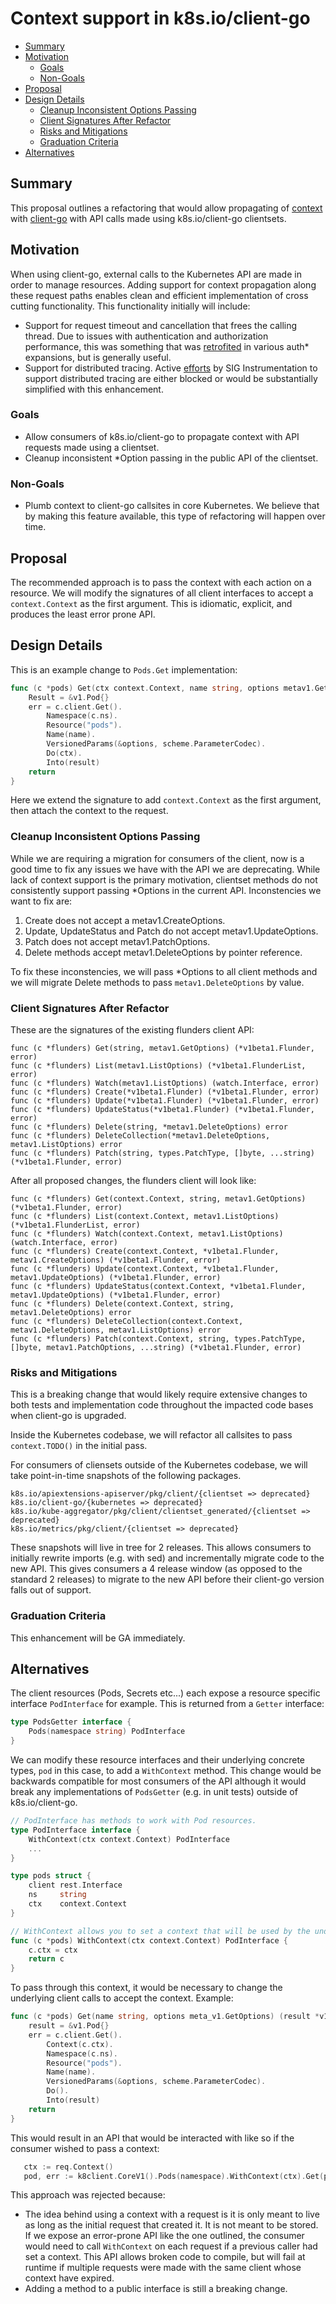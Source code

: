 # Context support in k8s.io/client-go

<!-- toc -->
- [Summary](#summary)
- [Motivation](#motivation)
  - [Goals](#goals)
  - [Non-Goals](#non-goals)
- [Proposal](#proposal)
- [Design Details](#design-details)
  - [Cleanup Inconsistent Options Passing](#cleanup-inconsistent-options-passing)
  - [Client Signatures After Refactor](#client-signatures-after-refactor)
  - [Risks and Mitigations](#risks-and-mitigations)
  - [Graduation Criteria](#graduation-criteria)
- [Alternatives](#alternatives)
<!-- /toc -->

## Summary

This proposal outlines a refactoring that would allow propagating of
[context](https://golang.org/pkg/context/) with
[client-go](https://github.com/kubernetes/client-go) with API calls made using
k8s.io/client-go clientsets.

## Motivation

When using client-go, external calls to the Kubernetes API are made in order to
manage resources. Adding support for context propagation along these request
paths enables clean and efficient implementation of cross cutting functionality.
This functionality initially will include:

- Support for request timeout and cancellation that frees the calling thread.
  Due to issues with authentication and authorization performance, this was
  something that was
  [retrofited](https://github.com/kubernetes/kubernetes/pull/83064) in various
  auth\* expansions, but is generally useful.
- Support for distributed tracing. Active
  [efforts](https://github.com/kubernetes/enhancements/blob/master/keps/sig-instrumentation/0034-distributed-tracing-kep.md#propagating-context-through-objects)
  by SIG Instrumentation to support distributed tracing are either blocked or
  would be substantially simplified with this enhancement.

### Goals

- Allow consumers of k8s.io/client-go to propagate context with API requests
  made using a clientset.
- Cleanup inconsistent \*Option passing in the public API of the clientset.

### Non-Goals

- Plumb context to client-go callsites in core Kubernetes. We believe that by
  making this feature available, this type of refactoring will happen over time.

## Proposal

The recommended approach is to pass the context with each action on a resource.
We will modify the signatures of all client interfaces to accept a
`context.Context` as the first argument.  This is idiomatic, explicit, and
produces the least error prone API.

## Design Details

This is an example change to `Pods.Get` implementation:

```go 
func (c *pods) Get(ctx context.Context, name string, options metav1.GetOptions) (result *v1.Pod, err error) {
	Result = &v1.Pod{}
	err = c.client.Get().
		Namespace(c.ns).
		Resource("pods").
		Name(name).
		VersionedParams(&options, scheme.ParameterCodec).
		Do(ctx).
		Into(result)
	return
}
```

Here we extend the signature to add `context.Context` as the first argument,
then attach the context to the request.

### Cleanup Inconsistent Options Passing

While we are requiring a migration for consumers of the client, now is a good
time to fix any issues we have with the API we are deprecating. While lack of
context support is the primary motivation, clientset methods do not consistently
support passing \*Options in the current API. Inconstencies we want to fix are:

1. Create does not accept a metav1.CreateOptions.
1. Update, UpdateStatus and Patch do not accept metav1.UpdateOptions.
1. Patch does not accept metav1.PatchOptions.
1. Delete methods accept metav1.DeleteOptions by pointer reference.

To fix these inconstencies, we will pass \*Options to all client methods and we
will migrate Delete methods to pass `metav1.DeleteOptions` by value.

### Client Signatures After Refactor

These are the signatures of the existing flunders client API:

```
func (c *flunders) Get(string, metav1.GetOptions) (*v1beta1.Flunder, error)
func (c *flunders) List(metav1.ListOptions) (*v1beta1.FlunderList, error)
func (c *flunders) Watch(metav1.ListOptions) (watch.Interface, error)
func (c *flunders) Create(*v1beta1.Flunder) (*v1beta1.Flunder, error)
func (c *flunders) Update(*v1beta1.Flunder) (*v1beta1.Flunder, error)
func (c *flunders) UpdateStatus(*v1beta1.Flunder) (*v1beta1.Flunder, error)
func (c *flunders) Delete(string, *metav1.DeleteOptions) error
func (c *flunders) DeleteCollection(*metav1.DeleteOptions, metav1.ListOptions) error
func (c *flunders) Patch(string, types.PatchType, []byte, ...string) (*v1beta1.Flunder, error)
```

After all proposed changes, the flunders client will look like:

```
func (c *flunders) Get(context.Context, string, metav1.GetOptions) (*v1beta1.Flunder, error)
func (c *flunders) List(context.Context, metav1.ListOptions) (*v1beta1.FlunderList, error)
func (c *flunders) Watch(context.Context, metav1.ListOptions) (watch.Interface, error)
func (c *flunders) Create(context.Context, *v1beta1.Flunder, metav1.CreateOptions) (*v1beta1.Flunder, error)
func (c *flunders) Update(context.Context, *v1beta1.Flunder, metav1.UpdateOptions) (*v1beta1.Flunder, error)
func (c *flunders) UpdateStatus(context.Context, *v1beta1.Flunder, metav1.UpdateOptions) (*v1beta1.Flunder, error)
func (c *flunders) Delete(context.Context, string, metav1.DeleteOptions) error
func (c *flunders) DeleteCollection(context.Context, metav1.DeleteOptions, metav1.ListOptions) error
func (c *flunders) Patch(context.Context, string, types.PatchType, []byte, metav1.PatchOptions, ...string) (*v1beta1.Flunder, error)
```

### Risks and Mitigations

This is a breaking change that would likely require extensive changes to both
tests and implementation code throughout the impacted code bases when client-go
is upgraded.

Inside the Kubernetes codebase, we will refactor all callsites to pass
`context.TODO()` in the initial pass.

For consumers of cliensets outside of the Kubernetes codebase, we will take
point-in-time snapshots of the following packages.

```
k8s.io/apiextensions-apiserver/pkg/client/{clientset => deprecated}
k8s.io/client-go/{kubernetes => deprecated}
k8s.io/kube-aggregator/pkg/client/clientset_generated/{clientset => deprecated}
k8s.io/metrics/pkg/client/{clientset => deprecated}
```

These snapshots will live in tree for 2 releases. This allows consumers to
initially rewrite imports (e.g. with sed) and incrementally migrate code to the
new API. This gives consumers a 4 release window (as opposed to the standard 2
releases) to migrate to the new API before their client-go version falls out of
support.

### Graduation Criteria

This enhancement will be GA immediately.

## Alternatives

The client resources (Pods, Secrets etc...) each expose a resource specific
interface `PodInterface` for example. This is returned from a `Getter`
interface:

```go
type PodsGetter interface {
	Pods(namespace string) PodInterface
}
``` 

We can modify these resource interfaces and their underlying concrete types,
`pod` in this case, to add a `WithContext` method. This change would be
backwards compatible for most consumers of the API although it would break any
implementations of `PodsGetter` (e.g. in unit tests) outside of
k8s.io/client-go.

```go
// PodInterface has methods to work with Pod resources.
type PodInterface interface {
  	WithContext(ctx context.Context) PodInterface
    ...
}

type pods struct {
	client rest.Interface
	ns     string
	ctx    context.Context
}

// WithContext allows you to set a context that will be used by the underlying http request
func (c *pods) WithContext(ctx context.Context) PodInterface {
  	c.ctx = ctx
  	return c
}

```

To pass through this context, it would be necessary to change the underlying
client calls to accept the context. Example:

```go 
func (c *pods) Get(name string, options meta_v1.GetOptions) (result *v1.Pod, err error) {
	result = &v1.Pod{}
	err = c.client.Get().
		Context(c.ctx).
		Namespace(c.ns).
		Resource("pods").
		Name(name).
		VersionedParams(&options, scheme.ParameterCodec).
		Do().
		Into(result)
	return
}
```

This would result in an API that would be interacted with like so if the
consumer wished to pass a context:

```go  
   ctx := req.Context()
   pod, err := k8client.CoreV1().Pods(namespace).WithContext(ctx).Get(podName, ...)
```

This approach was rejected because:

- The idea behind using a context with a request is it is only meant to live as
  long as the initial request that created it. It is not meant to be stored. If
  we expose an error-prone API like the one outlined, the consumer would need to
  call `WithContext` on each request if a previous caller had set a context.
  This API allows broken code to compile, but will fail at runtime if multiple
  requests were made with the same client whose context have expired.
- Adding a method to a public interface is still a breaking change.
